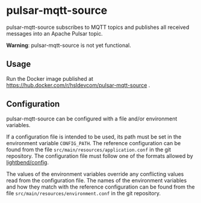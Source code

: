 # pulsar-mqtt-source

pulsar-mqtt-source subscribes to MQTT topics and publishes all received messages into an Apache Pulsar topic.

**Warning**: pulsar-mqtt-source is not yet functional.


## Usage

Run the Docker image published at https://hub.docker.com/r/hsldevcom/pulsar-mqtt-source .


## Configuration

pulsar-mqtt-source can be configured with a file and/or environment variables.

If a configuration file is intended to be used, its path must be set in the environment variable `CONFIG_PATH`.
The reference configuration can be found from the file `src/main/resources/application.conf` in the git repository.
The configuration file must follow one of the formats allowed by [lightbend/config](https://github.com/lightbend/config/).

The values of the environment variables override any conflicting values read from the configuration file.
The names of the environment variables and how they match with the reference configuration can be found from the file `src/main/resources/environment.conf` in the git repository.
